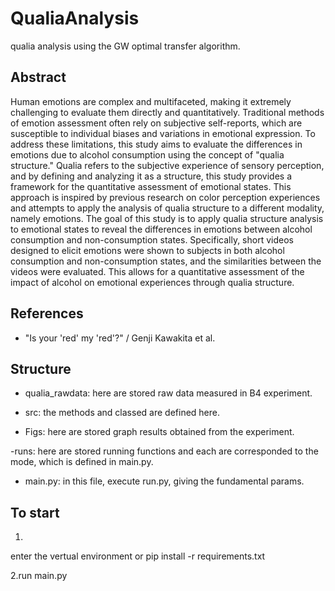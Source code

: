 # QualiaAnalysis
qualia analysis using the GW optimal transfer algorithm.

## Abstract
Human emotions are complex and multifaceted, making it extremely challenging to evaluate them directly and quantitatively. Traditional methods of emotion assessment often rely on subjective self-reports, which are susceptible to individual biases and variations in emotional expression. To address these limitations, this study aims to evaluate the differences in emotions due to alcohol consumption using the concept of "qualia structure." Qualia refers to the subjective experience of sensory perception, and by defining and analyzing it as a structure, this study provides a framework for the quantitative assessment of emotional states. This approach is inspired by previous research on color perception experiences and attempts to apply the analysis of qualia structure to a different modality, namely emotions. The goal of this study is to apply qualia structure analysis to emotional states to reveal the differences in emotions between alcohol consumption and non-consumption states. Specifically, short videos designed to elicit emotions were shown to subjects in both alcohol consumption and non-consumption states, and the similarities between the videos were evaluated. This allows for a quantitative assessment of the impact of alcohol on emotional experiences through qualia structure.

## References
- "Is your 'red' my 'red'?" / Genji Kawakita et al.


## Structure
- qualia_rawdata: here are stored raw data measured in B4 experiment.

- src: the methods and classed are defined here.

- Figs: here are stored graph results obtained from the experiment.

-runs: here are stored running functions and each are corresponded to the mode, which is defined in main.py.

- main.py: in this file, execute run.py, giving the fundamental params.

## To start
1.
enter the vertual environment
or
pip install -r requirements.txt

2.run main.py


